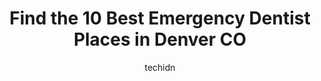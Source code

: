 ---
layout: ampstory
image: https://i0.wp.com/www.depkes.org/wp-content/uploads/2023/06/emergency-dentist-0-in-denver-co-1685767171.jpeg?resize=640,853
author: techidn
featured: false
description: Discover the impressive array of Emergency Dentist options in Denver CO, where you can find 10 of the largest Emergency Dentist establishments in the area. From renowned classics to hidden g
title: Find the 10 Best Emergency Dentist Places in Denver CO
cover:
   title: Find the 10 Best Emergency Dentist Places in Denver CO
   subtitle: Rickpate
   background: https://www.depkes.org/wp-content/uploads/2023/06/emergency-dentist-0-in-denver-co-1685767171.jpeg

pages: 
 - layout: thirds
   top: <h1>#1 OG Dental</h1>
   bottom: "<p>The team at OG really listens and takes your needs into account. Theyre especially good for people who are less enthusiastic about going to the dentist. Honestly, it fee</p>"
   background: https://www.depkes.org/wp-content/uploads/2023/06/emergency-dentist-1-in-denver-co-1685767171.jpeg
   backgroundblur: true
 - layout: thirds
   top: <h1>#2 Urgent Dental of Denver | Emergency Dentist in Denver</h1>
   bottom: "<p>I had the most compassionate, understanding and amazing experience with Dr. Boyd. He is truly one of the most amazing dentist I have ever had the chance of experiencing. </p>"
   background: https://www.depkes.org/wp-content/uploads/2023/06/emergency-dentist-2-in-denver-co-1685767172.jpeg
   cta:
      link: https://www.depkes.org/blog/find-the-10-best-emergency-dentist-places-in-denver-co/
      text: Find the 10 Best Emergency Dentist Places in Denver CO
 - layout: thirds
   top: <h1>#3 Dental Care</h1>
   bottom: "<p>1000 14th St St # 14, Denver, CO 80202, United States</p>"
   background: https://www.depkes.org/wp-content/uploads/2023/06/emergency-dentist-3-in-denver-co-1685767172.jpeg
   cta:
      link: https://www.depkes.org/blog/find-the-10-best-emergency-dentist-places-in-denver-co/
      text: Find the 10 Best Emergency Dentist Places in Denver CO
 - layout: thirds
   top: <h1>#4 Emergency Dentist Denver</h1>
   bottom: "<p>2 E Bayaud Ave, Denver, CO 80223, United States</p>"
   background: https://images.unsplash.com/photo-1618556658017-fd9c732d1360?ixlib=rb-4.0.3&ixid=MnwxMjA3fDB8MHxwaG90by1wYWdlfHx8fGVufDB8fHx8&auto=format&fit=crop&w=640&h=853&q=80
   cta:
      link: https://www.depkes.org/blog/find-the-10-best-emergency-dentist-places-in-denver-co/
      text: Find the 10 Best Emergency Dentist Places in Denver CO
 - layout: thirds
   top: <h1>#5 Harriet Emergency Dental</h1>
   bottom: "<p>7290 W 33rd Ave, Wheat Ridge, CO 80033, United States</p>"
   background: https://images.unsplash.com/photo-1574169208507-84376144848b?ixlib=rb-4.0.3&ixid=MnwxMjA3fDB8MHxwaG90by1wYWdlfHx8fGVufDB8fHx8&auto=format&fit=crop&w=640&h=853&q=80
   cta:
      link: https://www.depkes.org/blog/find-the-10-best-emergency-dentist-places-in-denver-co/
      text: Find the 10 Best Emergency Dentist Places in Denver CO
 - layout: thirds
   top: <h1>#6 Denver Emergency Dental 24/7</h1>
   bottom: "<p>264 S Downing St, Denver, CO 80209, United States</p>"
   background: https://images.unsplash.com/photo-1608411404720-c8f0417bcdba?ixlib=rb-4.0.3&ixid=MnwxMjA3fDB8MHxwaG90by1wYWdlfHx8fGVufDB8fHx8&auto=format&fit=crop&w=640&h=853&q=80
   cta:
      link: https://www.depkes.org/blog/find-the-10-best-emergency-dentist-places-in-denver-co/
      text: Find the 10 Best Emergency Dentist Places in Denver CO
 - layout: thirds
   top: <h1>#7 Emergency Dentist Denver</h1>
   bottom: "<p>clermont professional building, 820 Clermont St # 310, Denver, CO 80220, United States</p>"
   background: https://images.unsplash.com/photo-1547366785-564103df7e13?ixlib=rb-4.0.3&ixid=MnwxMjA3fDB8MHxwaG90by1wYWdlfHx8fGVufDB8fHx8&auto=format&fit=crop&w=640&h=853&q=80
   cta:
      link: https://www.depkes.org/blog/find-the-10-best-emergency-dentist-places-in-denver-co/
      text: Find the 10 Best Emergency Dentist Places in Denver CO
 - layout: thirds
   middle: Continue reading...
   background: https://plus.unsplash.com/premium_photo-1664640458616-3c74f8cb4589?ixlib=rb-4.0.3&ixid=MnwxMjA3fDB8MHxwaG90by1wYWdlfHx8fGVufDB8fHx8&auto=format&fit=crop&w=640&h=853&q=80
   cta:
      link: https://www.depkes.org/blog/find-the-10-best-emergency-dentist-places-in-denver-co/
      text: Find the 10 Best Emergency Dentist Places in Denver CO
      
---